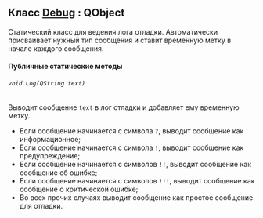 ## Класс <u>Debug</u>  :  QObject

Статический класс для ведения лога отладки. Автоматически присваивает нужный тип сообщения и ставит временную метку в начале каждого сообщения.

#### Публичные статические методы

###### `void Log(QString text)`

Выводит сообщение `text` в лог отладки и добавляет ему временную метку. 

- Если сообщение начинается с символа `?`, выводит сообщение как информационное;
- Если сообщение начинается с символа `!`, выводит сообщение как предупреждение;
- Если сообщение начинается с символов `!!`, выводит сообщение как сообщение об ошибке;
- Если сообщение начинается с символов `!!!`, выводит сообщение как сообщение о критической ошибке;
- Во всех прочих случаях выводит сообщение как простое сообщение для отладки.
